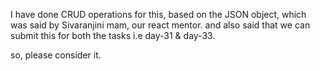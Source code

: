 I have done CRUD operations for this, based on the JSON object, which was said by Sivaranjini mam, our react mentor. and also said that we can submit this for both the tasks i.e day-31 & day-33.

so, please consider it.
